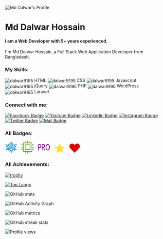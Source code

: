![Md Dalwar's Profile](https://scontent.fcgp3-1.fna.fbcdn.net/v/t39.30808-6/310656395_626483105842421_4606452344933814658_n.jpg?stp=dst-jpg_p720x720&_nc_cat=106&ccb=1-7&_nc_sid=e3f864&_nc_ohc=HseJHD7-5rwAX_GCLBf&_nc_ht=scontent.fcgp3-1.fna&oh=00_AfBX49eH4GEntWXqKjHE1O8t0K2GWwHRxBVDl0KwGWMQxA&oe=638EC9A7)


# Md Dalwar Hossain
#### I am a Web Developer with 5+ years experienced.
<p dir="auto">I'm Md Dalwar Hossain, a Full Stack Web Application Developer from Bangladesh.</p>

<h3 align="left">My Skills:</h3>

<img align="center" src="https://upload.wikimedia.org/wikipedia/commons/thumb/6/61/HTML5_logo_and_wordmark.svg/1200px-HTML5_logo_and_wordmark.svg.png" alt="dalwar9195" width="20" /> HTML
<img align="center" src="https://upload.wikimedia.org/wikipedia/commons/thumb/d/d5/CSS3_logo_and_wordmark.svg/1200px-CSS3_logo_and_wordmark.svg.png" alt="dalwar9195" width="20" /> CSS
<img align="center" src="https://upload.wikimedia.org/wikipedia/commons/thumb/9/99/Unofficial_JavaScript_logo_2.svg/2048px-Unofficial_JavaScript_logo_2.svg.png" alt="dalwar9195" width="20" /> Javascript
<img align="center" src="https://upload.wikimedia.org/wikipedia/en/thumb/9/9e/JQuery_logo.svg/2560px-JQuery_logo.svg.png" alt="dalwar9195" width="20" /> jQuery 
<img align="center" src="https://upload.wikimedia.org/wikipedia/commons/thumb/2/27/PHP-logo.svg/1200px-PHP-logo.svg.png" alt="dalwar9195" width="20" /> PHP
<img align="center" src="https://upload.wikimedia.org/wikipedia/commons/thumb/9/98/WordPress_blue_logo.svg/1200px-WordPress_blue_logo.svg.png" alt="dalwar9195" width="20" /> WordPress
<img align="center" src="https://upload.wikimedia.org/wikipedia/commons/thumb/9/9a/Laravel.svg/1200px-Laravel.svg.png" alt="dalwar9195" width="20" /> Laravel 


<h3 align="left">Connect with me:</h3>
<p dir="auto"><a href="https://facebook.com/dalwar9195" rel="nofollow"><img src="https://camo.githubusercontent.com/7a20e6344e999300af0fcf52137a2b82a4158481ad5771ce743e20d0c0a84c4d/68747470733a2f2f696d672e736869656c64732e696f2f62616467652f46616365626f6f6b2d3138373746323f7374796c653d666f722d7468652d6261646765266c6f676f3d66616365626f6f6b266c6f676f436f6c6f723d7768697465" alt="Facebook Badge" data-canonical-src="https://img.shields.io/badge/Facebook-1877F2?style=for-the-badge&amp;logo=facebook&amp;logoColor=white" style="max-width: 100%;"></a> <a href="https://youtube.com/@codeblowing" rel="nofollow"><img src="https://camo.githubusercontent.com/c4cccdb78776ae4782fbbfae4c58f3d2dfecdaa13af37791db4c6ddfc1044b26/68747470733a2f2f696d672e736869656c64732e696f2f62616467652f596f75547562652d4646303030303f7374796c653d666f722d7468652d6261646765266c6f676f3d796f7574756265266c6f676f436f6c6f723d7768697465" alt="Youtube Badge" data-canonical-src="https://img.shields.io/badge/YouTube-FF0000?style=for-the-badge&amp;logo=youtube&amp;logoColor=white" style="max-width: 100%;"></a> <a href="https://www.linkedin.com/in/md-dalwar-hossain-38169a141" rel="nofollow"><img src="https://camo.githubusercontent.com/591c02e8ff595d43e0b35b1b29aed639a7154b959cd8f8c854b9e176d885b094/68747470733a2f2f696d672e736869656c64732e696f2f62616467652f4c696e6b6564496e2d3030373742353f7374796c653d666f722d7468652d6261646765266c6f676f3d6c696e6b6564696e266c6f676f436f6c6f723d7768697465" alt="Linkedin Badge" data-canonical-src="https://img.shields.io/badge/LinkedIn-0077B5?style=for-the-badge&amp;logo=linkedin&amp;logoColor=white" style="max-width: 100%;"></a> <a href="https://instagram.com/dalwar9195" rel="nofollow"><img src="https://camo.githubusercontent.com/25086f56cd45be5a899ae3feff86e2002bbd656fa569b666d2dd828b538fc9e3/68747470733a2f2f696d672e736869656c64732e696f2f62616467652f496e7374616772616d2d4534343035463f7374796c653d666f722d7468652d6261646765266c6f676f3d696e7374616772616d266c6f676f436f6c6f723d7768697465" alt="Instagram Badge" data-canonical-src="https://img.shields.io/badge/Instagram-E4405F?style=for-the-badge&amp;logo=instagram&amp;logoColor=white" style="max-width: 100%;"></a> <a href="https://twitter.com/dalwar9195" rel="nofollow"><img src="https://camo.githubusercontent.com/0ac419eb4df53beeb48c20e036e8d66b075b28a56450d37427ee975d5e73ab75/68747470733a2f2f696d672e736869656c64732e696f2f62616467652f547769747465722d3144413146323f7374796c653d666f722d7468652d6261646765266c6f676f3d74776974746572266c6f676f436f6c6f723d7768697465" alt="Twitter Badge" data-canonical-src="https://img.shields.io/badge/Twitter-1DA1F2?style=for-the-badge&amp;logo=twitter&amp;logoColor=white" style="max-width: 100%;"></a> <a href="mailto:dalwar9195@gmail.com"><img src="https://camo.githubusercontent.com/71a0f4bfcf1f2220e2b1c246ac2ee681c47ee914d1c1f0e27a0e6c9ac2e9f134/68747470733a2f2f696d672e736869656c64732e696f2f62616467652f476d61696c2d4431343833363f7374796c653d666f722d7468652d6261646765266c6f676f3d676d61696c266c6f676f436f6c6f723d7768697465" alt="Mail Badge" data-canonical-src="https://img.shields.io/badge/Gmail-D14836?style=for-the-badge&amp;logo=gmail&amp;logoColor=white" style="max-width: 100%;"></a></p>

<h3 align="left">All Badges:</h3>
<p align="left">
<a href='https://archiveprogram.github.com/'><img src='https://raw.githubusercontent.com/acervenky/animated-github-badges/master/assets/acbadge.gif' width='40' height='40'></a> <a href='https://docs.github.com/en/developers'><img src='https://raw.githubusercontent.com/acervenky/animated-github-badges/master/assets/devbadge.gif' width='40' height='40'></a> <a href='https://github.com/pricing'><img src='https://raw.githubusercontent.com/acervenky/animated-github-badges/master/assets/pro.gif' width='40' height='40'></a> <a href='https://stars.github.com/'><img src='https://raw.githubusercontent.com/acervenky/animated-github-badges/master/assets/starbadge.gif' width='35' height='35'></a> <a href='https://docs.github.com/en/github/supporting-the-open-source-community-with-github-sponsors'><img src='https://raw.githubusercontent.com/acervenky/animated-github-badges/master/assets/sponsorbadge.gif' width='35' height='35'></a> 
</p>
<h3 align="left">All Achievements:</h3>

[![trophy](https://github-profile-trophy.vercel.app/?username=mddalwar)](https://github.com/ryo-ma/github-profile-trophy)

[![Top Langs](https://github-readme-stats.vercel.app/api/top-langs/?username=mddalwar)](https://github.com/anuraghazra/github-readme-stats)

![GitHub stats](https://github-readme-stats.vercel.app/api?username=mddalwar&show_icons=true&count_private=true)  

![GitHub Activity Graph](https://activity-graph.herokuapp.com/graph?username=mddalwar)  

![GitHub metrics](https://metrics.lecoq.io/mddalwar)  

![GitHub streak stats](https://streak-stats.demolab.com/?user=mddalwar)  

![Profile views](https://gpvc.arturio.dev/mddalwar)  
